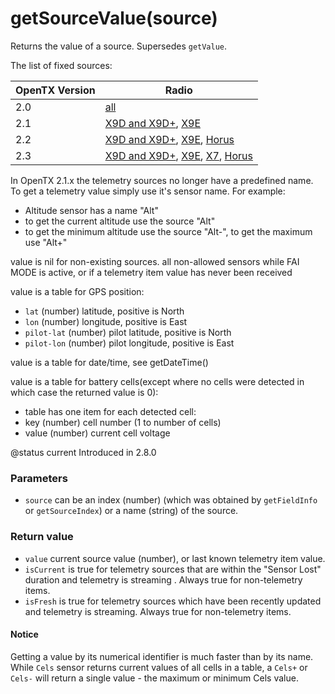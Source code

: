 # getSourceValue(source)

Returns the value of a source. Supersedes `getValue`.

The list of fixed sources:

| OpenTX Version | Radio                                                                                                                                                                                                                                                                                                                        |
| -------------- | ---------------------------------------------------------------------------------------------------------------------------------------------------------------------------------------------------------------------------------------------------------------------------------------------------------------------------- |
| 2.0            | [all](http://downloads-20.open-tx.org/firmware/lua_fields.txt)                                                                                                                                                                                                                                                               |
| 2.1            | [X9D and X9D+](http://downloads-21.open-tx.org/firmware/lua_fields_taranis.txt), [X9E](http://downloads-21.open-tx.org/firmware/lua_fields_taranis_x9e.txt)                                                                                                                                                                  |
| 2.2            | [X9D and X9D+](http://downloads.open-tx.org/2.2/release/firmware/lua_fields_x9d.txt), [X9E](http://downloads.open-tx.org/2.2/release/firmware/lua_fields_x9e.txt), [Horus](http://downloads.open-tx.org/2.2/release/firmware/lua_fields_x12s.txt)                                                                            |
| 2.3            | [X9D and X9D+](http://downloads.open-tx.org/2.3/release/firmware/lua_fields_x9d.txt), [X9E](http://downloads.open-tx.org/2.3/release/firmware/lua_fields_x9e.txt), [X7](http://downloads.open-tx.org/2.3/release/firmware/lua_fields_x7.txt), [Horus](http://downloads.open-tx.org/2.3/release/firmware/lua_fields_x12s.txt) |

In OpenTX 2.1.x the telemetry sources no longer have a predefined name. To get a telemetry value simply use it's sensor name. For example:

* Altitude sensor has a name "Alt"
* to get the current altitude use the source "Alt"
* to get the minimum altitude use the source "Alt-", to get the maximum use "Alt+"

value is nil for non-existing sources. all non-allowed sensors while FAI MODE is active, or if a telemetry item value has never been received

value is a table for GPS position:

* `lat` (number) latitude, positive is North
* `lon` (number) longitude, positive is East
* `pilot-lat` (number) pilot latitude, positive is North
* `pilot-lon` (number) pilot longitude, positive is East

value is a table for date/time, see getDateTime()

value is a table for battery cells(except where no cells were detected in which case the returned value is 0):

* table has one item for each detected cell:
* key (number) cell number (1 to number of cells)
* value (number) current cell voltage

@status current Introduced in 2.8.0

### Parameters

* `source` can be an index (number) (which was obtained by `getFieldInfo` or `getSourceIndex`) or a name (string) of the source.

### Return value

* `value` current source value (number), or last known telemetry item value.
* `isCurrent` is true for telemetry sources that are within the "Sensor Lost" duration and telemetry is streaming . Always true for non-telemetry items.
* `isFresh` is true for telemetry sources which have been recently updated and telemetry is streaming. Always true for non-telemetry items.

#### Notice

Getting a value by its numerical identifier is much faster than by its name. While `Cels` sensor returns current values of all cells in a table, a `Cels+` or `Cels-` will return a single value - the maximum or minimum Cels value.
